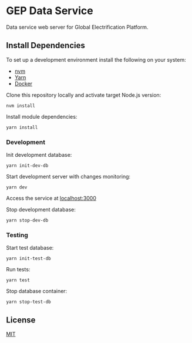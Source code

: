 # GEP Data Service

Data service web server for Global Electrification Platform.

## Install Dependencies

To set up a development environment install the following on your system:

- [nvm](https://github.com/creationix/nvm)
- [Yarn](https://yarnpkg.com/)
- [Docker](https://www.docker.com/)

Clone this repository locally and activate target Node.js version:

```
nvm install
```

Install module dependencies:

```
yarn install
```

### Development

Init development database:

    yarn init-dev-db

Start development server with changes monitoring:

    yarn dev

Access the service at [localhost:3000](http://localhost:3000)

Stop development database:

    yarn stop-dev-db

### Testing

Start test database:

    yarn init-test-db

Run tests:

    yarn test

Stop database container:

    yarn stop-test-db


## License

[MIT](LICENSE)
